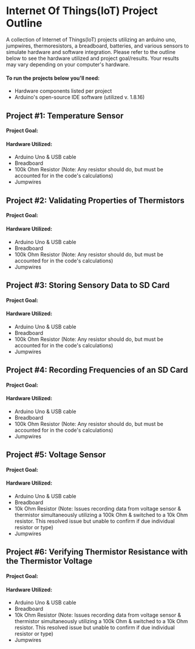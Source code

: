 # Internet Of Things(IoT) Project Outline

A collection of Internet of Things(IoT) projects utilizing an arduino uno, jumpwires, thermoresistors, a breadboard, batteries, and various sensors to simulate hardware and software integration. Please refer to the outline below to see the hardware utilized and project goal/results. Your results may vary depending on your computer's hardware. 
#### To run the projects below you'll need:
  * Hardware components listed per project
  * Arduino's open-source IDE software (utilized v. 1.8.16)

## Project #1: Temperature Sensor
#### Project Goal:

#### Hardware Utilized:
  * Arduino Uno & USB cable
  * Breadboard
  * 100k Ohm Resistor (Note: Any resistor should do, but must be accounted for in the code's calculations) 
  * Jumpwires

## Project #2: Validating Properties of Thermistors
#### Project Goal:

#### Hardware Utilized:
  * Arduino Uno & USB cable
  * Breadboard
  * 100k Ohm Resistor (Note: Any resistor should do, but must be accounted for in the code's calculations) 
  * Jumpwires

## Project #3: Storing Sensory Data to SD Card
#### Project Goal:

#### Hardware Utilized:
  * Arduino Uno & USB cable
  * Breadboard
  * 100k Ohm Resistor (Note: Any resistor should do, but must be accounted for in the code's calculations) 
  * Jumpwires

## Project #4: Recording Frequencies of an SD Card
#### Project Goal:

#### Hardware Utilized:
  * Arduino Uno & USB cable
  * Breadboard
  * 100k Ohm Resistor (Note: Any resistor should do, but must be accounted for in the code's calculations) 
  * Jumpwires

## Project #5: Voltage Sensor
#### Project Goal:

#### Hardware Utilized:
  * Arduino Uno & USB cable
  * Breadboard
  * 10k Ohm Resistor (Note: Issues recording data from voltage sensor & thermistor simultaneously utilizing a 100k Ohm & switched to a 10k Ohm resistor. This resolved issue but unable to confirm if due individual resistor or type)
  * Jumpwires

## Project #6: Verifying Thermistor Resistance with the Thermistor Voltage 
#### Project Goal:

#### Hardware Utilized:
  * Arduino Uno & USB cable
  * Breadboard
  * 10k Ohm Resistor (Note: Issues recording data from voltage sensor & thermistor simultaneously utilizing a 100k Ohm & switched to a 10k Ohm resistor. This resolved issue but unable to confirm if due individual resistor or type)
  * Jumpwires
